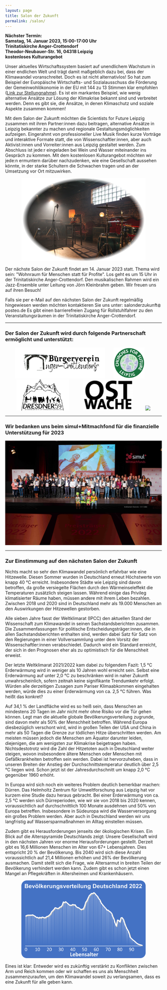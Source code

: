 ```yaml
---
layout: page
title: Salon der Zukunft
permalink: /salon/
---
```


<b>Nächster Termin:<br> 
Samstag, 14. Januar 2023, 15:00-17:00 Uhr<br>
Trinitatiskirche Anger-Crottendorf<br>
Theodor-Neubauer-Str. 16, 04318 Leipzig<br>
kostenloses Kulturangebot  
</b>

Unser aktuelles Wirtschaftssystem basiert auf unendlichem Wachstum in einer endlichen Welt und trägt damit maßgeblich dazu bei, dass der Klimawandel voranschreitet. Doch es ist nicht alternativlos! So hat zum Beispiel der Europäische Wirtschafts- und 
Sozialausschuss die Förderung der Gemeinwohlökonomie in der EU mit 144 zu 13 Stimmen klar empfohlen 
(<a href="https://eur-lex.europa.eu/legal-content/DE/TXT/?uri=CELEX%3A52015IE2060">Link zur Stellungnahme</a>). Es ist ein markantes Beispiel, wie wenig 
alternative Ansätze zur Lösung der Klimakrise bekannt sind und verbreitet werden. Denn es gibt sie, die Ansätze, in denen Klimaschutz und soziale Aspekte zusammen kommen! 

Mit dem Salon der Zukunft möchten die Scientists for Future Leipzig zusammen mit ihren Partner:innen dazu beitragen, alternative Ansätze in Leipzig bekannter zu machen und regionale Gestaltungsmöglichkeiten aufzeigen. Eingerahmt von professioneller Live Musik finden kurze Vorträge und interaktive Formate statt, die von Wissenschaftler:innen, aber auch Aktivist:innen und Vorreiter:innen aus Leipzig gestaltet werden. Zum Abschluss ist jede:r eingeladen bei Wein und Wasser miteinander ins Gespräch zu kommen. Mit dem kostenlosen Kulturangebot möchten wir jede:n ermuntern darüber nachzudenken, wie eine Gesellschaft aussehen könnte, in der starke Schultern die Schwachen tragen und an der Umsetzung vor Ort mitzuwirken.

<p align="center">
<img id="Salon" src="/images/Salon-Bild1.png" width="400">
</p>


Der nächste Salon der Zukunft findet am 14. Januar 2023 statt. Thema wird sein: "Wohnraum für Menschen statt für Profite". Los geht es um 15 Uhr in der Trinitatiskirche Anger-Crottendorf. Den musikalischen Rahmen wird ein Jazz-Ensemble unter Leitung von Jörn Kleinbrahm geben. Wir freuen uns auf ihren Besuch! 

Falls sie per e-Mail auf den nächsten Salon der Zukunft regelmäßig hingewiesen werden möchten kontaktieren Sie uns unter: s&#x61;lo&#110;d&#101;rzuku&#110;ft<img src="/images/symbol-add.png" height="10px" alt="&#x40;" style="margin:0px +1px -1px +1px;border-style:none;">post&#101;o.d&#101; Es gibt einen barrierefreien Zugang für Rollstuhlfahrer zu den Veranstaltungsräumen in der Trinitatiskirche Anger-Crottendorf.

<hr>

<h3 id="Partner"><b>Der Salon der Zukunft wird durch folgende Partnerschaft ermöglicht und unterstützt:</b></h3>

<p align="center">
<a href="https://www.bv-anger-crottendorf.de/" target="blank"><img height="100px" src="/images/Logo_BVAC.png"></a>&nbsp;&nbsp;&nbsp;&nbsp;&nbsp;&nbsp;
<a href="https://esg-leipzig.de/uber-uns/arbeitskreise/churches-for-future-leipzig/" target="blank"><img height="100px" src="/images/Logo_CFF.png"></a>&nbsp;&nbsp;&nbsp;&nbsp;&nbsp;&nbsp;
<a href="https://www.dresdner59.de/" target="blank"><img height="100px" src="/images/Logo-Dresdner59.jpg"></a>&nbsp;&nbsp;&nbsp;&nbsp;&nbsp;&nbsp;
&nbsp;&nbsp;&nbsp;
<!-- <a href="https://www.ostlichter-leipzig.de/" target="blank"><img height="100px" src="/images/Logo_Ostlichter.jpg"></a>&nbsp;&nbsp;&nbsp;&nbsp;&nbsp;&nbsp;&nbsp;&nbsp;&nbsp; -->
<a href="https://www.ostwache.org/" target="blank"><img height="100px" src="/images/Logo_Ostwache.png"></a>&nbsp;&nbsp;&nbsp;&nbsp;&nbsp;&nbsp;&nbsp;&nbsp;&nbsp;
<a href="https://s4f-leipzig.de/" target="blank"><img height="100px" src="/images/s4f_logo_leipzig.png"></a>
</p>

<hr>

<h3 id="Partner"><b>Wir bedanken uns beim simul+Mitmachfond für die finanzielle Unterstützung für 2023</b></h3>
<p align="center">
<a href="https://www.simulplusmitmachfonds.de/de/index.html" target="blank"><img width="600" src="/images/2022-11-21-Simul+Mitmachfond.jpg"></a>
</p>

<hr>

<h3 id="ACA"><b>Zur Einstimmung auf den nächsten Salon der Zukunft</b></h3>

Nichts macht so sehr den Klimawandel persönlich erfahrbar wie eine Hitzewelle. Diesen Sommer wurden in Deutschland erneut Höchstwerte von knapp 40 °C  erreicht. Insbesondere Städte wie Leipzig sind davon betroffen, da große versiegelte Flächen durch den Wärmeinseleffekt die Temperaturen zusätzlich steigen lassen. Während einige das Privileg klimatisierter Räume haben, müssen andere mit ihrem Leben  bezahlen. Zwischen 2018 und 2020 sind in Deutschland mehr als 19.000 Menschen an den Auswirkungen der Hitzewellen gestorben. 

Alle sieben Jahre fasst der Weltklimarat (IPCC) den aktuellen Stand der Wissenschaft zum Klimawandel in seinen Sachstandsberichten zusammen. Die Zusammenfassungen für politische Entscheidungsträger:innen, die in allen Sachstandsberichten enthalten sind, werden dabei Satz für Satz von den Regierungen in einer Vollversammlung unter dem Vorsitz der Wissenschaftler:innen verabschiedet. Dadurch wird ein Standard erreicht, der sich in den Prognosen eher als zu optimistisch für die Menschheit erweist.   

Der letzte Weltklimarat 2021/2022 kam dabei zu folgendem Fazit: 1,5 °C  Erderwärmung wird in weniger als  10 Jahren wohl erreicht sein. Selbst eine Erderwärmung auf unter 2,0 °C zu beschränken wird in naher Zukunft unwahrscheinlich, sofern zeitnah keine signifikante Trendumkehr erfolgt. Würden alle derzeitigen Zusagen zum Pariser Klimaabkommen eingehalten werden, würde dies zu einer Erderwärmung von ca. 2,5 °C führen. Was heißt das konkret?

Auf 34,1 % der Landfläche wird es so heiß sein, dass Menschen an mindestens 20 Tagen im Jahr nicht mehr ohne Risiko vor die Tür gehen können. Legt man die aktuelle globale Bevölkerungsverteilung zugrunde, sind davon mehr als 50% der Menschheit betroffen. Während Europa diesbezüglich verschont wird, wird in großen Teilen der USA und China in mehr als 50 Tagen die Grenze zur tödlichen Hitze überschritten werden. Am meisten müssen jedoch die Menschen am Äquator darunter leiden, diejenigen, die am wenigsten zur Klimakrise beigetragen haben. Nichtsdestotrotz wird die Zahl der Hitzetoten auch in Deutschland weiter steigen, wovon insbesondere ältere Menschen oder Menschen mit Gefäßkrankheiten betroffen sein werden. Dabei ist hervorzuheben, dass in unseren Breiten der Anstieg der Durchschnittstemperatur deutlich über 2,5 °C liegen wird. Schon jetzt ist der Jahresdurchschnitt um knapp 2,0 °C gegenüber 1960 erhöht.

In Europa wird sich noch ein weiteres Problem deutlich bemerkbar machen: Dürren. Das  Helmholtz Zentrum für Umweltforschung aus Leipzig hat vor kurzem eine Studie dazu heraus gebracht. Bei einer Erderwärmung von ca. 2,5 °C  werden sich Dürreperioden, wie wir sie von 2018 bis 2020 kennen, voraussichtlich auf durchschnittlich 100 Monate ausdehnen und 50% von Europa betreffen. Insbesondere in Südeuropa wird die Wasserversorgung ein großes Problem werden. Aber auch in Deutschland werden wir uns langfristig auf Wassersparmaßnahmen im Alltag einstellen müssen.

Zudem gibt es Herausforderungen jenseits der ökologischen Krisen. Ein Blick auf die Alterspyramide Deutschlands zeigt: Unsere Gesellschaft wird in den nächsten Jahren vor enorme Herausforderungen gestellt. Derzeit gibt es 16,6 Millionen Menschen im Alter von 67+ Lebensjahren. Dies entspricht 20 %  der Bevölkerung. Bis 2040 wird sich diese Anzahl voraussichtlich auf 21,4 Millionen erhöhen und 26% der Bevölkerung ausmachen. Damit stellt sich die Frage, wie Altersarmut in breiten Teilen der Bevölkerung verhindert werden kann. Zudem gibt es schon jetzt einen Mangel an Pflegekräften in  Altersheimen und Krankenhäusern.

<p align="center">
<img id="Altersverteilung" src="/images/Altersverteilung.png" width="400">
</p>

Eines ist klar: Entweder wird es zukünftig verstärkt zu Konflikten zwischen Arm und Reich kommen oder wir schaffen es uns als Menschheit zusammenzuraufen, um den Klimawandel soweit zu verlangsamen, dass es eine Zukunft für alle geben kann.
